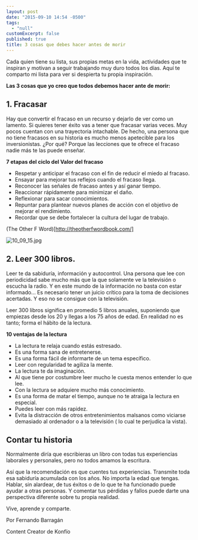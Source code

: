 ```yaml
---
layout: post
date: "2015-09-10 14:54 -0500"
tags: 
  - "null"
customExcerpt: false
published: true
title: 3 cosas que debes hacer antes de morir
---
```



Cada quien tiene su lista, sus propias metas en la vida, actividades que te inspiran y motivan a seguir trabajando muy duro todos los días. Aquí te comparto mi lista para ver si despierta tu propia inspiración.

**Las 3 cosas que yo creo que todos debemos hacer ante de morir:**

## 1. Fracasar

Hay que convertir el fracaso en un recurso y dejarlo de ver como un lamento. Si quieres tener éxito vas a tener que fracasar varias veces. Muy pocos cuentan con una trayectoria intachable. De hecho, una persona que no tiene fracasos en su historia es mucho menos apetecible para los inversionistas. ¿Por qué? Porque las lecciones que te ofrece el fracaso nadie más te las puede enseñar. 

**7 etapas del ciclo del Valor del fracaso**

- Respetar y anticipar el fracaso con el fin de reducir el miedo al fracaso.
- Ensayar para mejorar tus reflejos cuando el fracaso llega.
- Reconocer las señales de fracaso antes y así ganar tiempo.
- Reaccionar rápidamente para minimizar el daño.
- Reflexionar para sacar conocimientos.
- Repuntar para plantear nuevos planes de acción con el objetivo de mejorar el rendimiento.
- Recordar que se debe fortalecer la cultura del lugar de trabajo.

(The Other F Word)[http://theotherfwordbook.com/]

![10_09_15.jpg]({{site.baseurl}}/img/10_09_15.jpg)

## 2. Leer 300 libros.

Leer te da sabiduría, información y autocontrol. Una persona que lee con periodicidad sabe mucho más que la que solamente ve la televisión o escucha la radio. Y en este mundo de la información no basta con estar informado… Es necesario tener un juicio crítico para la toma de decisiones acertadas. Y eso no se consigue con la televisión.

Leer 300 libros significa en promedio 5 libros anuales, suponiendo que empiezas desde los 20 y llegas a los 75 años de edad. En realidad no es tanto; forma el hábito de la lectura. 

**10 ventajas de la lectura**

- La lectura te relaja cuando estás estresado.
- Es una forma sana de entretenerse.
- Es una forma fácil de informarte de un tema específico.
- Leer con regularidad te agiliza la mente.
- La lectura te da imaginación.
- Al que tiene por costumbre leer mucho le cuesta menos entender lo que lee.
- Con la lectura se adquiere mucho más conocimiento.
- Es una forma de matar el tiempo, aunque no te atraiga la lectura en especial.
- Puedes leer con más rapidez.
- Evita la distracción de otros entretenimientos malsanos como viciarse demasiado al ordenador o a la televisión ( lo cual te perjudíca la vista).

## Contar tu historia

Normalmente diría que escribieras un libro con todas tus experiencias laborales y personales, pero no todos amamos la escritura.

Así que la recomendación es que cuentes tus experiencias. Transmite toda esa sabiduría acumulada con los años. No importa la edad que tengas. Hablar, sin alardear, de tus éxitos o de lo que te ha funcionado puede ayudar a otras personas. Y comentar tus pérdidas y fallos puede darte una perspectiva diferente sobre tu propia realidad. 

Vive, aprende y comparte.

Por Fernando Barragán 

Content Creator de Konfío
